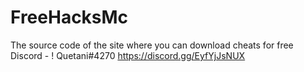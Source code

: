 # FreeHacksMc
The source code of the site where you can download cheats for free
Discord - ! Quetani#4270
https://discord.gg/EyfYjJsNUX
